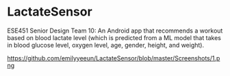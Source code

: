 # LactateSensor
ESE451 Senior Design Team 10: An Android app that recommends a workout based on blood lactate level (which is predicted from a ML model that takes in blood glucose level, oxygen level, age, gender, height, and weight).

https://github.com/emilyyeeun/LactateSensor/blob/master/Screenshots/1.png
